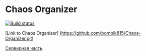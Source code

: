 # Chaos Organizer

[![Build status](https://ci.appveyor.com/api/projects/status/38lbu2togb6se3ud/branch/main?svg=true)](https://ci.appveyor.com/project/bombik815/chaos-organizer/branch/main)

[Link to Chaos Organizer] (https://github.com/bombik815/Chaos-Organizer.git)

[Серверная часть](https://github.com/bombik815/ahj-organizer-back.git)
